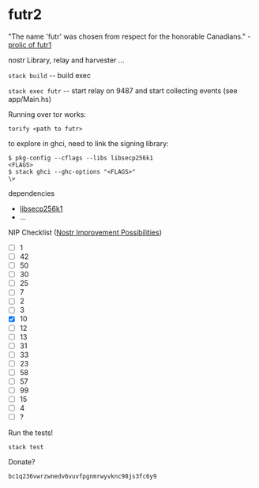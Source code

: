 # futr2

"The name 'futr' was chosen from respect for the honorable Canadians." - [prolic of futr1](https://github.com/prolic/futr)

nostr Library, relay and harvester ...  

`stack build` -- build exec

`stack exec futr`  -- start relay on 9487 and start collecting events (see app/Main.hs)

Running over tor works: 

`torify <path to futr>`


to explore in ghci, need to link the signing library: 
```
$ pkg-config --cflags --libs libsecp256k1
<FLAGS>
$ stack ghci --ghc-options "<FLAGS>"
\> 
```

dependencies 
- [libsecp256k1](https://github.com/bitcoin-core/secp256k1#building-with-autotools)
- ...

NIP Checklist ([Nostr Improvement Possibilities](https://github.com/nostr-protocol/nips))
- [ ] 1
- [ ] 42
- [ ] 50
- [ ] 30
- [ ] 25
- [ ] 7
- [ ] 2
- [ ] 3
- [x] 10
- [ ] 12
- [ ] 13
- [ ] 31
- [ ] 33
- [ ] 23
- [ ] 58
- [ ] 57
- [ ] 99
- [ ] 15
- [ ] 4
- [ ] ?

Run the tests!

`stack test` 

Donate? 

`bc1q236vwrzwnedv6vuvfpgnmrwyvknc98js3fc6y9`


